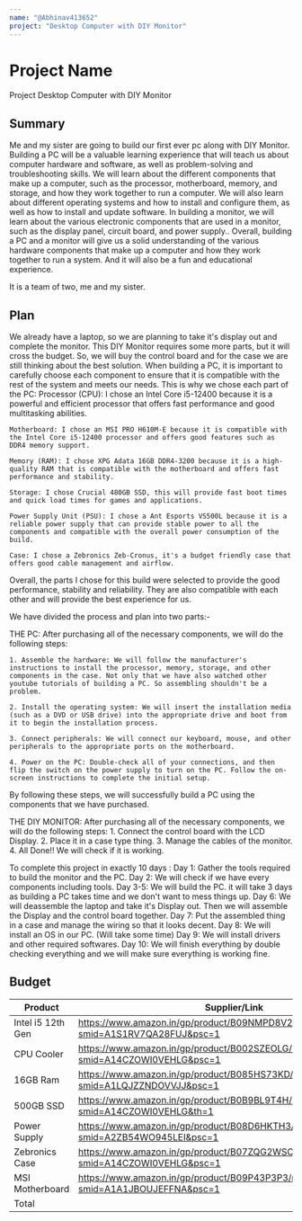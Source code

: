 ```yaml
---
name: "@Abhinav413652"
project: "Desktop Computer with DIY Monitor"
---
```


# Project Name

Project Desktop Computer with DIY Monitor

## Summary

Me and my sister are going to build our first ever pc along with DIY Monitor. Building a PC will be a valuable learning experience that will teach us about computer hardware and software, as well as problem-solving and troubleshooting skills. We will learn about the different components that make up a computer, such as the processor, motherboard, memory, and storage, and how they work together to run a computer. We will also learn about different operating systems and how to install and configure them, as well as how to install and update software. In building a monitor, we will learn about the various electronic components that are used in a monitor, such as the display panel, circuit board, and power supply.. Overall, building a PC and a monitor will give us a solid understanding of the various hardware components that make up a computer and how they work together to run a system. And it will also be a fun and educational experience.

It is a team of two, me and my sister.

## Plan

We already have a laptop, so we are planning to take it's display out and complete the monitor. This DIY Monitor requires some more parts, but it will cross the budget. So, we will buy the control board and for the case we are still thinking about the best solution. 
When building a PC, it is important to carefully choose each component to ensure that it is compatible with the rest of the system and meets our needs. This is why we chose each part of the PC:
    Processor (CPU): I chose an Intel Core i5-12400 because it is a powerful and efficient processor that offers fast performance and good multitasking abilities.

    Motherboard: I chose an MSI PRO H610M-E because it is compatible with the Intel Core i5-12400 processor and offers good features such as DDR4 memory support.

    Memory (RAM): I chose XPG Adata 16GB DDR4-3200 because it is a high-quality RAM that is compatible with the motherboard and offers fast performance and stability.

    Storage: I chose Crucial 480GB SSD, this will provide fast boot times and quick load times for games and applications.

    Power Supply Unit (PSU): I chose a Ant Esports VS500L because it is a reliable power supply that can provide stable power to all the components and compatible with the overall power consumption of the build.

    Case: I chose a Zebronics Zeb-Cronus, it's a budget friendly case that offers good cable management and airflow.

Overall, the parts I chose for this build were selected to provide the good performance, stability and reliability. They are also compatible with each other and will provide the best experience for us.

We have divided the process and plan into two parts:-

THE PC:
  After purchasing all of the necessary components, we will do the following steps:

    1. Assemble the hardware: We will follow the manufacturer's instructions to install the processor, memory, storage, and other components in the case. Not only that we have also watched other youtube tutorials of building a PC. So assembling shouldn't be a problem.

    2. Install the operating system: We will insert the installation media (such as a DVD or USB drive) into the appropriate drive and boot from it to begin the installation process. 

    3. Connect peripherals: We will connect our keyboard, mouse, and other peripherals to the appropriate ports on the motherboard.

    4. Power on the PC: Double-check all of your connections, and then flip the switch on the power supply to turn on the PC. Follow the on-screen instructions to complete the initial setup.

By following these steps, we will successfully build a PC using the components that we have purchased.

THE DIY MONITOR:
    After purchasing all of the necessary components, we will do the following steps:
        1. Connect the control board with the LCD Display.
        2. Place it in a case type thing.
        3. Manage the cables of the monitor.
        4. All Done!! We will check if it is working.
        
To complete this project in exactly 10 days :
    Day 1: Gather the tools required to build the monitor and the PC.
    Day 2: We will check if we have every components including tools.
    Day 3-5: We will build the PC. it will take 3 days as building a PC takes time and we don't want to mess things up.
    Day 6: We will deassemble the laptop and take it's Display out. Then we will assemble the Display and the control board together. 
    Day 7: Put the assembled thing in a case and manage the wiring so that it looks decent.
    Day 8: We will install an OS in our PC. (Will take some time)
    Day 9: We will install drivers and other required softwares.
    Day 10: We will finish everything by double checking everything and we will make sure everything is working fine.

## Budget

| Product                     | Supplier/Link                                                                                                         |Cost     |
| --------------------------- | --------------------------------------------------------------------------------------------------------------------- | ------- |
| Intel i5 12th Gen           | https://www.amazon.in/gp/product/B09NMPD8V2/ref=ox_sc_act_title_5?smid=A1S1RV7QA28FUJ&psc=1                           | $218.62 |
| CPU Cooler                  | https://www.amazon.in/gp/product/B002SZEOLG/ref=ox_sc_act_title_3?smid=A14CZOWI0VEHLG&psc=1                           | $52.76  |
| 16GB Ram                    | https://www.amazon.in/gp/product/B085HS73KD/ref=ox_sc_act_title_4?smid=A1LQJZZNDOVVJJ&psc=1                           | $46.41  |
| 500GB SSD                   | https://www.amazon.in/gp/product/B0B9BL9T4H/ref=ox_sc_act_title_6?smid=A14CZOWI0VEHLG&th=1                            | $32.54  |
| Power Supply                | https://www.amazon.in/gp/product/B08D6HKTH3/ref=ox_sc_act_title_7?smid=A2ZB54WO945LEI&psc=1                           | $26.27  |
| Zebronics Case              | https://www.amazon.in/gp/product/B07ZQG2WSC/ref=ox_sc_act_title_8?smid=A14CZOWI0VEHLG&psc=1                           | $36.15  |
| MSI Motherboard             | https://www.amazon.in/gp/product/B09P43P3P3/ref=ox_sc_act_title_1?smid=A1A1JBOUJEFFNA&psc=1                           | $92.21  |
| Total                       |                                                                                                                       | $499.63 |
